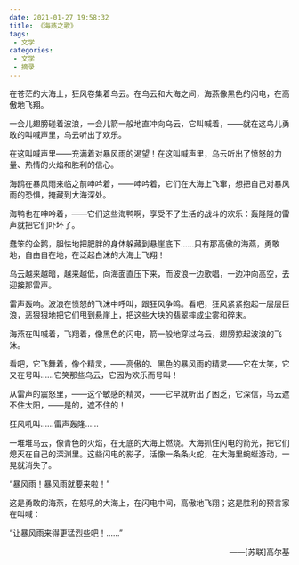```yaml
---
date: 2021-01-27 19:58:32
title: 《海燕之歌》
tags:
 - 文学
categories:
 - 文学
 - 摘录
---
```


在苍茫的大海上，狂风卷集着乌云。在乌云和大海之间，海燕像黑色的闪电，在高傲地飞翔。

一会儿翅膀碰着波浪，一会儿箭一般地直冲向乌云，它叫喊着，——就在这鸟儿勇敢的叫喊声里，乌云听出了欢乐。

在这叫喊声里——充满着对暴风雨的渴望！在这叫喊声里，乌云听出了愤怒的力量、热情的火焰和胜利的信心。

海鸥在暴风雨来临之前呻吟着，——呻吟着，它们在大海上飞窜，想把自己对暴风雨的恐惧，掩藏到大海深处。

海鸭也在呻吟着，——它们这些海鸭啊，享受不了生活的战斗的欢乐：轰隆隆的雷声就把它们吓坏了。

<!--more-->

蠢笨的企鹅，胆怯地把肥胖的身体躲藏到悬崖底下……只有那高傲的海燕，勇敢地，自由自在地，在泛起白沫的大海上飞翔！

乌云越来越暗，越来越低，向海面直压下来，而波浪一边歌唱，一边冲向高空，去迎接那雷声。

雷声轰响。波浪在愤怒的飞沫中呼叫，跟狂风争鸣。看吧，狂风紧紧抱起一层层巨浪，恶狠狠地把它们甩到悬崖上，把这些大块的翡翠摔成尘雾和碎末。

海燕在叫喊着，飞翔着，像黑色的闪电，箭一般地穿过乌云，翅膀掠起波浪的飞沫。

看吧，它飞舞着，像个精灵，——高傲的、黑色的暴风雨的精灵——它在大笑，它又在号叫……它笑那些乌云，它因为欢乐而号叫！

从雷声的震怒里，——这个敏感的精灵，——它早就听出了困乏，它深信，乌云遮不住太阳，——是的，遮不住的！

狂风吼叫……雷声轰隆……

一堆堆乌云，像青色的火焰，在无底的大海上燃烧。大海抓住闪电的箭光，把它们熄灭在自己的深渊里。这些闪电的影子，活像一条条火蛇，在大海里蜿蜒游动，一晃就消失了。

“暴风雨！暴风雨就要来啦！”

这是勇敢的海燕，在怒吼的大海上，在闪电中间，高傲地飞翔；这是胜利的预言家在叫喊：

“让暴风雨来得更猛烈些吧！……”

<p align=right>——[苏联]高尔基</p>